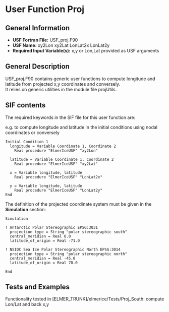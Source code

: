 # User Function Proj  
## General Information  
- **USF Fortran File:** USF_proj.F90  
- **USF Name:** xy2Lon xy2Lat LonLat2x LonLat2y  
- **Required Input Variable(s):** x,y or Lon,Lat provided as USF arguments  

## General Description  

USF_proj.F90 contains generic user functions to compute longitude and latitude from projected x,y coordinates and conversely.  
It relies on generic utilities in the module file projUtils.  

## SIF contents  
The required keywords in the SIF file for this user function are:  

e.g. to compute longitude and latitude in the initial conditions using nodal coordinates or conversely  

```
Initial Condition 1
  longitude = Variable Coordinate 1, Coordinate 2
    Real procedure "ElmerIceUSF" "xy2Lon"

  latitude = Variable Coordinate 1, Coordinate 2
    Real procedure "ElmerIceUSF" "xy2Lat"

  x = Variable longitude, latitude
    Real procedure "ElmerIceUSF" "LonLat2x"

  y = Variable longitude, latitude
    Real procedure "ElmerIceUSF" "LonLat2y"
End
```

The definition of the projected coordinate system must be given in the **Simulation** section:
```
Simulation 

! Antarctic Polar Stereographic EPSG:3031
  projection type = String "polar stereographic south"
  central_meridian = Real 0.0
  latitude_of_origin = Real -71.0

! NSIDC Sea Ice Polar Stereographic North EPSG:3014
  projection type = String "polar stereographic north"
  central_meridian = Real -45.0
  latitude_of_origin = Real 70.0

End
```

## Tests and Examples

Functionality tested in [ELMER_TRUNK]/elmerice/Tests/Proj_South: compute Lon/Lat and back x,y 

